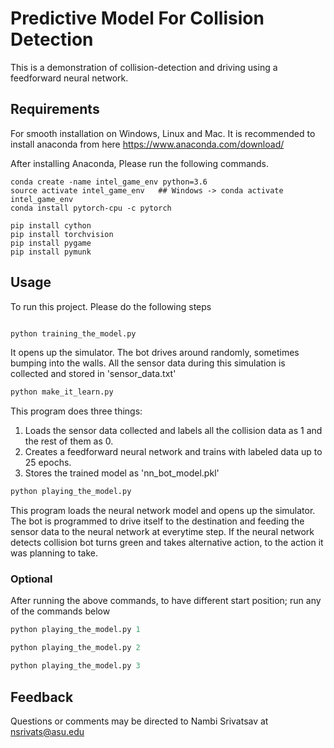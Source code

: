 # Predictive Model For Collision Detection
This is a demonstration of collision-detection and driving using a feedforward neural network.


## Requirements

For smooth installation on Windows, Linux and Mac. It is recommended to install anaconda from here https://www.anaconda.com/download/

After installing Anaconda, Please run the following commands.

``````````````````````````` 
conda create -name intel_game_env python=3.6
source activate intel_game_env   ## Windows -> conda activate intel_game_env 
conda install pytorch-cpu -c pytorch 

pip install cython
pip install torchvision
pip install pygame
pip install pymunk
``````````````````````````````

## Usage

To run this project. Please do the following steps

```python command

python training_the_model.py

```
It opens up the simulator. The bot drives around randomly, sometimes bumping into the walls. All the sensor data during this simulation is collected and stored in 'sensor_data.txt'

```python
python make_it_learn.py
```

This program does three things:
 
1. Loads the sensor data collected and labels all the collision data as 1 and the rest of them as 0.
2. Creates a feedforward neural network and trains with labeled data up to 25 epochs. 
3. Stores the trained model as 'nn_bot_model.pkl'


```python
python playing_the_model.py
```
This program loads the neural network model and opens up the simulator. The bot is programmed to drive itself to the destination and feeding the sensor data to the neural network at everytime step.
If the neural network detects collision bot turns green and takes alternative action, to the action it was planning to take.

### Optional

After running the above commands, to have different start position; run any of the commands below

```python
python playing_the_model.py 1
```
```python
python playing_the_model.py 2
```
```python
python playing_the_model.py 3
```

## Feedback

Questions or comments may be directed to Nambi Srivatsav at <nsrivats@asu.edu>
